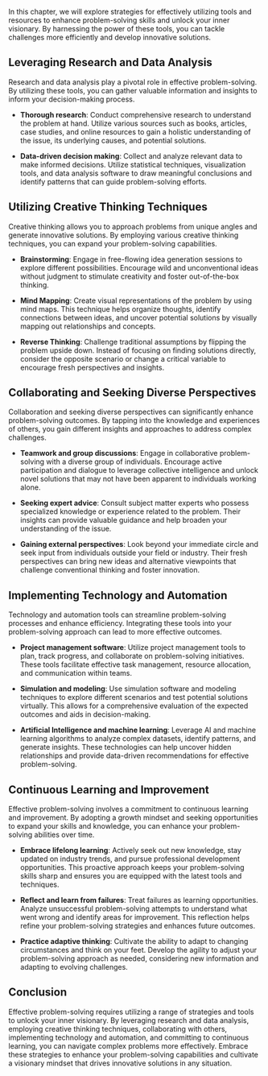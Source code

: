 
In this chapter, we will explore strategies for effectively utilizing tools and resources to enhance problem-solving skills and unlock your inner visionary. By harnessing the power of these tools, you can tackle challenges more efficiently and develop innovative solutions.

**Leveraging Research and Data Analysis**
-----------------------------------------

Research and data analysis play a pivotal role in effective problem-solving. By utilizing these tools, you can gather valuable information and insights to inform your decision-making process.

* **Thorough research**: Conduct comprehensive research to understand the problem at hand. Utilize various sources such as books, articles, case studies, and online resources to gain a holistic understanding of the issue, its underlying causes, and potential solutions.

* **Data-driven decision making**: Collect and analyze relevant data to make informed decisions. Utilize statistical techniques, visualization tools, and data analysis software to draw meaningful conclusions and identify patterns that can guide problem-solving efforts.

**Utilizing Creative Thinking Techniques**
------------------------------------------

Creative thinking allows you to approach problems from unique angles and generate innovative solutions. By employing various creative thinking techniques, you can expand your problem-solving capabilities.

* **Brainstorming**: Engage in free-flowing idea generation sessions to explore different possibilities. Encourage wild and unconventional ideas without judgment to stimulate creativity and foster out-of-the-box thinking.

* **Mind Mapping**: Create visual representations of the problem by using mind maps. This technique helps organize thoughts, identify connections between ideas, and uncover potential solutions by visually mapping out relationships and concepts.

* **Reverse Thinking**: Challenge traditional assumptions by flipping the problem upside down. Instead of focusing on finding solutions directly, consider the opposite scenario or change a critical variable to encourage fresh perspectives and insights.

**Collaborating and Seeking Diverse Perspectives**
--------------------------------------------------

Collaboration and seeking diverse perspectives can significantly enhance problem-solving outcomes. By tapping into the knowledge and experiences of others, you gain different insights and approaches to address complex challenges.

* **Teamwork and group discussions**: Engage in collaborative problem-solving with a diverse group of individuals. Encourage active participation and dialogue to leverage collective intelligence and unlock novel solutions that may not have been apparent to individuals working alone.

* **Seeking expert advice**: Consult subject matter experts who possess specialized knowledge or experience related to the problem. Their insights can provide valuable guidance and help broaden your understanding of the issue.

* **Gaining external perspectives**: Look beyond your immediate circle and seek input from individuals outside your field or industry. Their fresh perspectives can bring new ideas and alternative viewpoints that challenge conventional thinking and foster innovation.

**Implementing Technology and Automation**
------------------------------------------

Technology and automation tools can streamline problem-solving processes and enhance efficiency. Integrating these tools into your problem-solving approach can lead to more effective outcomes.

* **Project management software**: Utilize project management tools to plan, track progress, and collaborate on problem-solving initiatives. These tools facilitate effective task management, resource allocation, and communication within teams.

* **Simulation and modeling**: Use simulation software and modeling techniques to explore different scenarios and test potential solutions virtually. This allows for a comprehensive evaluation of the expected outcomes and aids in decision-making.

* **Artificial Intelligence and machine learning**: Leverage AI and machine learning algorithms to analyze complex datasets, identify patterns, and generate insights. These technologies can help uncover hidden relationships and provide data-driven recommendations for effective problem-solving.

**Continuous Learning and Improvement**
---------------------------------------

Effective problem-solving involves a commitment to continuous learning and improvement. By adopting a growth mindset and seeking opportunities to expand your skills and knowledge, you can enhance your problem-solving abilities over time.

* **Embrace lifelong learning**: Actively seek out new knowledge, stay updated on industry trends, and pursue professional development opportunities. This proactive approach keeps your problem-solving skills sharp and ensures you are equipped with the latest tools and techniques.

* **Reflect and learn from failures**: Treat failures as learning opportunities. Analyze unsuccessful problem-solving attempts to understand what went wrong and identify areas for improvement. This reflection helps refine your problem-solving strategies and enhances future outcomes.

* **Practice adaptive thinking**: Cultivate the ability to adapt to changing circumstances and think on your feet. Develop the agility to adjust your problem-solving approach as needed, considering new information and adapting to evolving challenges.

**Conclusion**
--------------

Effective problem-solving requires utilizing a range of strategies and tools to unlock your inner visionary. By leveraging research and data analysis, employing creative thinking techniques, collaborating with others, implementing technology and automation, and committing to continuous learning, you can navigate complex problems more effectively. Embrace these strategies to enhance your problem-solving capabilities and cultivate a visionary mindset that drives innovative solutions in any situation.
